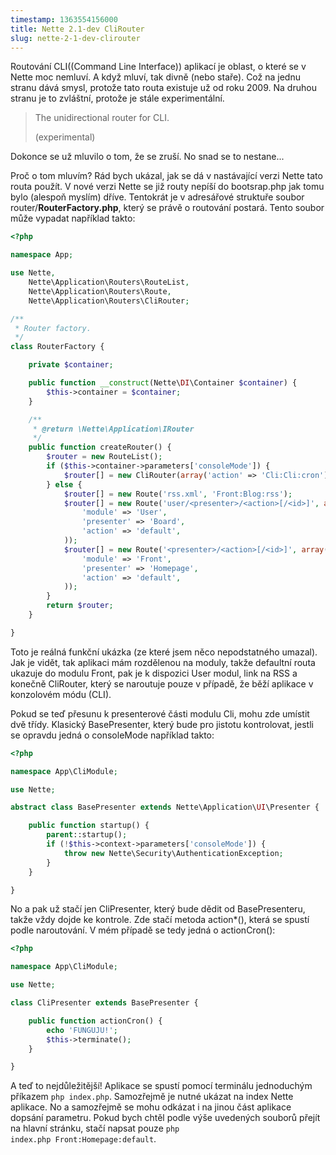 ```yaml
---
timestamp: 1363554156000
title: Nette 2.1-dev CliRouter
slug: nette-2-1-dev-clirouter
---
```

Routování CLI((Command Line Interface)) aplikací je oblast, o které se v Nette moc nemluví. A když mluví, tak divně (nebo staře). Což na jednu stranu dává smysl, protože tato routa existuje už od roku 2009. Na druhou stranu je to zvláštní, protože je stále experimentální.

> The unidirectional router for CLI.
> 
> (experimental)

Dokonce se už mluvilo o tom, že se zruší. No snad se to nestane...

Proč o tom mluvím? Rád bych ukázal, jak se dá v nastávající verzi Nette tato routa použít. V nové verzi Nette se již routy nepíší do bootsrap.php jak tomu bylo (alespoň myslím) dříve. Tentokrát je v adresářové struktuře soubor router/**RouterFactory.php**, který se právě o routování postará. Tento soubor může vypadat například takto:

```php
<?php

namespace App;

use Nette,
	Nette\Application\Routers\RouteList,
	Nette\Application\Routers\Route,
	Nette\Application\Routers\CliRouter;

/**
 * Router factory.
 */
class RouterFactory {

	private $container;

	public function __construct(Nette\DI\Container $container) {
		$this->container = $container;
	}

	/**
	 * @return \Nette\Application\IRouter
	 */
	public function createRouter() {
		$router = new RouteList();
		if ($this->container->parameters['consoleMode']) {
			$router[] = new CliRouter(array('action' => 'Cli:Cli:cron'));
		} else {
			$router[] = new Route('rss.xml', 'Front:Blog:rss');
			$router[] = new Route('user/<presenter>/<action>[/<id>]', array(
				'module' => 'User',
				'presenter' => 'Board',
				'action' => 'default',
			));
			$router[] = new Route('<presenter>/<action>[/<id>]', array(
				'module' => 'Front',
				'presenter' => 'Homepage',
				'action' => 'default',
			));
		}
		return $router;
	}

}
```

Toto je reálná funkční ukázka (ze které jsem něco nepodstatného umazal). Jak je vidět, tak aplikaci mám rozdělenou na moduly, takže defaultní routa ukazuje do modulu Front, pak je k dispozici User modul, link na RSS a konečně CliRouter, který se naroutuje pouze v případě, že běží aplikace v konzolovém módu (CLI).

Pokud se teď přesunu k presenterové části modulu Cli, mohu zde umístit dvě třídy. Klasický BasePresenter, který bude pro jistotu kontrolovat, jestli se opravdu jedná o consoleMode například takto:

```php
<?php

namespace App\CliModule;

use Nette;

abstract class BasePresenter extends Nette\Application\UI\Presenter {

	public function startup() {
		parent::startup();
		if (!$this->context->parameters['consoleMode']) {
			throw new Nette\Security\AuthenticationException;
		}
	}

}
```

No a pak už stačí jen CliPresenter, který bude dědit od BasePresenteru, takže vždy dojde ke kontrole. Zde stačí metoda action*(), která se spustí podle naroutování. V mém případě se tedy jedná o actionCron():

```php
<?php

namespace App\CliModule;

use Nette;

class CliPresenter extends BasePresenter {

	public function actionCron() {
		echo 'FUNGUJU!';
		$this->terminate();
	}

}
```

A teď to nejdůležitější! Aplikace se spustí pomocí terminálu jednoduchým příkazem <code>php index.php</code>. Samozřejmě je nutné ukázat na index Nette aplikace. No a samozřejmě se mohu odkázat i na jinou část aplikace dopsání parametru. Pokud bych chtěl podle výše uvedených souborů přejít na hlavní stránku, stačí napsat pouze <code>php index.php Front:Homepage:default</code>.